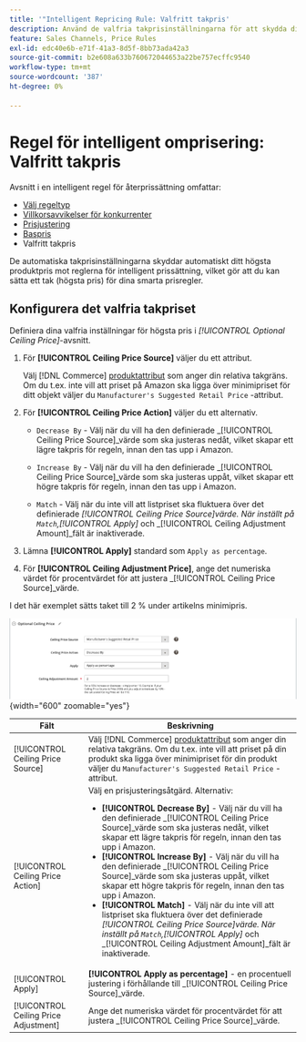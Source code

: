 ```yaml
---
title: '"Intelligent Repricing Rule: Valfritt takpris'
description: Använd de valfria takprisinställningarna för att skydda ditt högsta produktpris mot de intelligenta prisregler som hanterar dina Amazon-listor.
feature: Sales Channels, Price Rules
exl-id: edc40e6b-e71f-41a3-8d5f-8bb73ada42a3
source-git-commit: b2e608a633b760672044653a22be757ecffc9540
workflow-type: tm+mt
source-wordcount: '387'
ht-degree: 0%

---
```


# Regel för intelligent omprisering: Valfritt takpris

Avsnitt i en intelligent regel för återprissättning omfattar:

- [Välj regeltyp](./intelligent-repricing-rules.md)
- [Villkorsavvikelser för konkurrenter](./competitor-conditional-variances.md)
- [Prisjustering](./price-adjustment.md)
- [Baspris](./floor-price.md)
- Valfritt takpris

De automatiska takprisinställningarna skyddar automatiskt ditt högsta produktpris mot reglerna för intelligent prissättning, vilket gör att du kan sätta ett tak (högsta pris) för dina smarta prisregler.

## Konfigurera det valfria takpriset

Definiera dina valfria inställningar för högsta pris i _[!UICONTROL Optional Ceiling Price]_-avsnitt.

1. För **[!UICONTROL Ceiling Price Source]** väljer du ett attribut.

   Välj [!DNL Commerce] [produktattribut](https://experienceleague.adobe.com/docs/commerce-admin/catalog/product-attributes/product-attributes.html) som anger din relativa takgräns. Om du t.ex. inte vill att priset på Amazon ska ligga över minimipriset för ditt objekt väljer du `Manufacturer's Suggested Retail Price` -attribut.

1. För **[!UICONTROL Ceiling Price Action]** väljer du ett alternativ.

   - `Decrease By` - Välj när du vill ha den definierade _[!UICONTROL Ceiling Price Source]_värde som ska justeras nedåt, vilket skapar ett lägre takpris för regeln, innan den tas upp i Amazon.

   - `Increase By` - Välj när du vill ha den definierade _[!UICONTROL Ceiling Price Source]_värde som ska justeras uppåt, vilket skapar ett högre takpris för regeln, innan den tas upp i Amazon.

   - `Match` - Välj när du inte vill att listpriset ska fluktuera över det definierade _[!UICONTROL Ceiling Price Source]_värde. När inställt på `Match`,_[!UICONTROL Apply]_ och _[!UICONTROL Ceiling Adjustment Amount]_fält är inaktiverade.

1. Lämna **[!UICONTROL Apply]** standard som `Apply as percentage`.

1. För **[!UICONTROL Ceiling Adjustment Price]**, ange det numeriska värdet för procentvärdet för att justera _[!UICONTROL Ceiling Price Source]_värde.

I det här exemplet sätts taket till 2 % under artikelns minimipris.

![Intelligent regel för omprissättning - valfritt takpris](assets/ob-intelligent-price-rule-ceiling.png){width="600" zoomable="yes"}

| Fält | Beskrivning |
|---------------------------------------|-----------------------------------------------------------------------------------------------------------------------------------------------------------------------------------------------------------------------------------------------------------------------------------------------------------------------------------------------------------------------------------------------------------------------------------------------------------------------------------------------------------------------------------------------------------------------------------------------------------------------------------------------------------------------------------------------------------------------------------------------------------|
| [!UICONTROL Ceiling Price Source] | Välj [!DNL Commerce] [produktattribut](https://experienceleague.adobe.com/docs/commerce-admin/catalog/product-attributes/product-attributes.html) som anger din relativa takgräns. Om du t.ex. inte vill att priset på din produkt ska ligga över minimipriset för din produkt väljer du `Manufacturer's Suggested Retail Price` -attribut. |
| [!UICONTROL Ceiling Price Action] | Välj en prisjusteringsåtgärd. Alternativ:<ul><li>**[!UICONTROL Decrease By]** - Välj när du vill ha den definierade _[!UICONTROL Ceiling Price Source]_värde som ska justeras nedåt, vilket skapar ett lägre takpris för regeln, innan den tas upp i Amazon.</li><li>**[!UICONTROL Increase By]** - Välj när du vill ha den definierade _[!UICONTROL Ceiling Price Source]_värde som ska justeras uppåt, vilket skapar ett högre takpris för regeln, innan den tas upp i Amazon.</li><li>**[!UICONTROL Match]** - Välj när du inte vill att listpriset ska fluktuera över det definierade _[!UICONTROL Ceiling Price Source]_värde. När inställt på `Match`,_[!UICONTROL Apply]_ och _[!UICONTROL Ceiling Adjustment Amount]_fält är inaktiverade.</li></ul> |
| [!UICONTROL Apply] | **[!UICONTROL Apply as percentage]** - en procentuell justering i förhållande till _[!UICONTROL Ceiling Price Source]_värde. |
| [!UICONTROL Ceiling Price Adjustment] | Ange det numeriska värdet för procentvärdet för att justera _[!UICONTROL Ceiling Price Source]_värde. |
